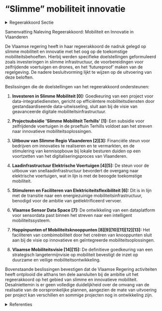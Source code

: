 # “Slimme” mobiliteit  innovatie

<details>
        <summary>Regeerakkoord Sectie </summary>
        <p>1.8 “Slimme” mobiliteit / innovatie Investeringen in slimme infrastructuur bereiden ons voor op de mobiliteit van de toekomst waarbij zelfrijdende voertuigen standaard worden en drones alom circuleren. Vandaag experimen-teert De Lijn al met zelfrijdende bussen en shuttles. Vlaanderen staat echter nog maar in de kinderschoenen op vlak van digitalisering, auto-matisering en innovatie. Op dit vlak schakelen we een versnelling hoger en maken we de regelgeving zgn. ‘futureproof’. We installeren meer dynamische verkeerslichten en -verkeersborden om verkeer beter te laten doorstromen en de uitstoot te beperken. De centrale verkeerscomputer heeft zijn nut bewezen en wordt verder uitgerold in heel Vlaanderen. Met private partners zetten we sterk in op big data en dynamisch verkeersmanagement om de doorstro-ming te bevorderen en de beschikbare digitale mobiliteitsinformatie verbinden we aan elkaar. </p>
        </details> 

Samenvatting Naleving Regeerakkoord: Mobiliteit en Innovatie in Vlaanderen

De Vlaamse regering heeft in haar regeerakkoord de nadruk gelegd op slimme mobiliteit en innovatie met het oog op de toekomstige mobiliteitsbehoeften. Hierbij werden specifieke doelstellingen geformuleerd zoals investeringen in slimme infrastructuur, de voorbereidingen voor zelfrijdende voertuigen en drones, en het ‘futureproof’ maken van de regelgeving. De nadere besluitvorming lijkt te wijzen op de uitvoering van deze beloften.

Beslissingen die de doelstellingen van het regeerakkoord ondersteunen:

1. **Investeren in Slimme Mobiliteit \[0\]:** Goedkeuring van een project voor data-integratiediensten, gericht op efficiëntere mobiliteitsdiensten door gestandaardiseerde data-uitwisseling, sluit aan bij de visie van geavanceerde digitale mobiliteitsinfrastructuur.

2. **Projectsubsidie 'Slimme Mobiliteit Terhills' \[1\]:** Een subsidie voor zelfrijdende voertuigen in de proeftuin Terhills voldoet aan het streven naar innovatieve mobiliteitsoplossingen.

3. **Uitbouw van Slimme Regio Vlaanderen \[2\]\[3\]:** Financiële steun voor bedrijven om innovaties te realiseren en te vermarkten, en de stimulering van kennisopbouw bij lokale besturen duiden op een voortzetten van het digitaliseringsproces van Vlaanderen.

4. **Laadinfrastructuur Elektrische Voertuigen \[4\]\[5\]:** De steun voor de uitbouw van snellaadinfrastructuur bevordert de overgang naar elektrische voertuigen, wat in lijn is met de beoogde toekomstige mobiliteit.

5. **Stimuleren en Faciliteren van Elektriciteitsflexibiliteit \[6\]:** Dit is in lijn met de transitie naar een energiezuinige mobiliteitsinfrastructuur, benodigd voor de ambitie van geëlektrificeerd vervoer.

6. **Vlaamse Sensor Data Space \[7\]:** De ontwikkeling van een dataplatform voor sensordata past binnen het streven naar een intelligent mobiliteitssysteem.

7. **Hoppinpunten of Mobiliteitsknooppunten \[8\]\[9\]\[10\]\[11\]\[12\]\[13\]:** Het faciliteren van combimobiliteit door het creëren van knooppunten sluit aan bij de visie op innovatieve en geïntegreerde mobiliteitsoplossingen.

8. **Vlaamse Mobiliteitsvisie \[14\]\[15\]:** De definitieve goedkeuring van een strategisch langetermijnvisie op mobiliteit bevestigt de inzet op duurzame en veilige mobiliteitsontwikkeling.

Bovenstaande beslissingen bevestigen dat de Vlaamse Regering activiteiten heeft ontplooid die althans ten dele aansluiten bij de ambitie uit het regeerakkoord op het gebied van slimme en innovatieve mobiliteit. Desalniettemin is er geen volledige duidelijkheid over de omvang van de realisatie van de oorspronkelijke plannen, aangezien de mate van uitvoering per project kan verschillen en sommige projecten nog in ontwikkeling zijn.

<details>
        <summary> Referenties</summary>
        
**[\[0\]](https://beslissingenvlaamseregering.vlaanderen.be/?search=Plan%20Vlaamse%20Veerkracht%3A%20Data%20Integratiediensten%20voor%20Slimme%20Mobiliteit&dateOption=select&startDate=2021-12-03T09%3A00%3A00Z&endDate=2021-12-03T09%3A00%3A00Z)** : **(2021-12-03)** Plan Vlaamse Veerkracht: Data Integratiediensten voor Slimme Mobiliteit 

**[\[1\]](https://beslissingenvlaamseregering.vlaanderen.be/?search=Limburgse%20Reconversie%20Maatschappij%20%28LRM%29%3A%20418.000%20euro%20projectsubsidie%20%27Slimme%20Mobiliteit%20Terhills%27&dateOption=select&startDate=2020-04-10T08%3A00%3A00Z&endDate=2020-04-10T08%3A00%3A00Z)** : **(2020-04-10)** Limburgse Reconversie Maatschappij (LRM): 418.000 euro projectsubsidie 'Slimme Mobiliteit Terhills' 

**[\[2\]]** : **(2020-07-17)**  

**[\[3\]](https://beslissingenvlaamseregering.vlaanderen.be/?search=Plan%20Vlaamse%20Veerkracht%3A%20Uitbouw%20Slimme%20Regio%20Vlaanderen%20door%20samenbrengen%20innovatiecapaciteit%20ondernemingen%20en%20stimuleren%20implementatie%20en%20kennisopbouw%20bij%20lokale%20besturen&dateOption=select&startDate=2021-06-04T08%3A00%3A00Z&endDate=2021-06-04T08%3A00%3A00Z)** : **(2021-06-04)** Plan Vlaamse Veerkracht: Uitbouw Slimme Regio Vlaanderen door samenbrengen innovatiecapaciteit ondernemingen en stimuleren implementatie en kennisopbouw bij lokale besturen 

**[\[4\]](https://beslissingenvlaamseregering.vlaanderen.be/?search=Cofinanciering%20vanuit%20Vlaams%20Klimaatfonds%20voor%20ondersteuning%20oproep%20laadinfrastructuur%20elektrische%20voertuigen%20gericht%20op%20vracht%2C%20bussen%20en%20stedelijke%20logistiek&dateOption=select&startDate=2023-06-30T08%3A00%3A00Z&endDate=2023-06-30T08%3A00%3A00Z)** : **(2023-06-30)** Cofinanciering vanuit Vlaams Klimaatfonds voor ondersteuning oproep laadinfrastructuur elektrische voertuigen gericht op vracht, bussen en stedelijke logistiek 

**[\[5\]](https://beslissingenvlaamseregering.vlaanderen.be/?search=Plan%20Vlaamse%20Veerkracht%3A%20Projectoproep%20%E2%80%98uitrol%20ultrasnelladers%20%28%E2%89%A5150kW%29%20op%20parkings%20langs%20autosnel-%20en%20gewestwegen%E2%80%99&dateOption=select&startDate=2021-07-09T08%3A00%3A00Z&endDate=2021-07-09T08%3A00%3A00Z)** : **(2021-07-09)** Plan Vlaamse Veerkracht: Projectoproep ‘uitrol ultrasnelladers (≥150kW) op parkings langs autosnel- en gewestwegen’ 

**[\[6\]](https://beslissingenvlaamseregering.vlaanderen.be/?search=Visienota%20%27Flexibiliteitsplan%202025%27%3A%20flexibiliteit%20op%20elektriciteitsdistributienet%20en%20het%20plaatselijk%20vervoernet%C2%A0verder%20stimuleren%20en%20faciliteren&dateOption=select&startDate=2022-10-28T08%3A00%3A00Z&endDate=2022-10-28T08%3A00%3A00Z)** : **(2022-10-28)** Visienota 'Flexibiliteitsplan 2025': flexibiliteit op elektriciteitsdistributienet en het plaatselijk vervoernet verder stimuleren en faciliteren 

**[\[7\]](https://beslissingenvlaamseregering.vlaanderen.be/?search=Plan%20Vlaamse%20Veerkracht%3A%20Vlaamse%20Sensor%20Data%20Space&dateOption=select&startDate=2021-10-15T08%3A00%3A00Z&endDate=2021-10-15T08%3A00%3A00Z)** : **(2021-10-15)** Plan Vlaamse Veerkracht: Vlaamse Sensor Data Space 

**[\[8\]](https://beslissingenvlaamseregering.vlaanderen.be/?search=Impulsprogramma%20binnenvaart%3A%20subsidieregeling&dateOption=select&startDate=2021-11-19T09%3A00%3A00Z&endDate=2021-11-19T09%3A00%3A00Z)** : **(2021-11-19)** Impulsprogramma binnenvaart: subsidieregeling 

**[\[9\]](https://beslissingenvlaamseregering.vlaanderen.be/?search=Implementatiekader%20hoppinpunten%20of%20mobiliteitsknooppunten&dateOption=select&startDate=2021-07-16T06%3A00%3A00Z&endDate=2021-07-16T06%3A00%3A00Z)** : **(2021-07-16)** Implementatiekader hoppinpunten of mobiliteitsknooppunten 

**[\[10\]](https://beslissingenvlaamseregering.vlaanderen.be/?search=Implementatiekader%20hoppinpunten%20of%20mobiliteitsknooppunten&dateOption=select&startDate=2021-11-19T09%3A00%3A00Z&endDate=2021-11-19T09%3A00%3A00Z)** : **(2021-11-19)** Implementatiekader hoppinpunten of mobiliteitsknooppunten 

**[\[11\]](https://beslissingenvlaamseregering.vlaanderen.be/?search=Regelgevend%20kader%20Mobipunten&dateOption=select&startDate=2020-09-11T08%3A00%3A00Z&endDate=2020-09-11T08%3A00%3A00Z)** : **(2020-09-11)** Regelgevend kader Mobipunten 

**[\[12\]](https://beslissingenvlaamseregering.vlaanderen.be/?search=Regelgevend%20kader%20Mobipunten&dateOption=select&startDate=2020-07-17T08%3A00%3A00Z&endDate=2020-07-17T08%3A00%3A00Z)** : **(2020-07-17)** Regelgevend kader Mobipunten 

**[\[13\]](https://beslissingenvlaamseregering.vlaanderen.be/?search=Implementatiekader%20hoppinpunten%20of%20mobiliteitsknooppunten&dateOption=select&startDate=2022-02-11T09%3A00%3A00Z&endDate=2022-02-11T09%3A00%3A00Z)** : **(2022-02-11)** Implementatiekader hoppinpunten of mobiliteitsknooppunten 

**[\[14\]](https://beslissingenvlaamseregering.vlaanderen.be/?search=Vlaamse%20Mobiliteitsvisie&dateOption=select&startDate=2021-06-04T08%3A00%3A00Z&endDate=2021-06-04T08%3A00%3A00Z)** : **(2021-06-04)** Vlaamse Mobiliteitsvisie 

**[\[15\]](https://beslissingenvlaamseregering.vlaanderen.be/?search=Vlaamse%20Mobiliteitsvisie&dateOption=select&startDate=2021-07-09T08%3A00%3A00Z&endDate=2021-07-09T08%3A00%3A00Z)** : **(2021-07-09)** Vlaamse Mobiliteitsvisie 
        </details> 

